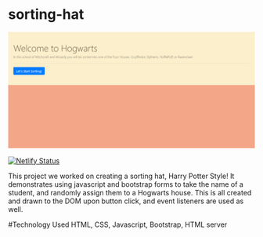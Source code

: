 # sorting-hat
![image](./images/siteimg.png)

[![Netlify Status](https://api.netlify.com/api/v1/badges/3b6a602b-a167-4da2-a448-30022c274f3b/deploy-status)](https://app.netlify.com/sites/friendly-mcnulty-580ed7/deploys)

This project we worked on creating a sorting hat, Harry Potter Style! It demonstrates using javascript and bootstrap forms to take the name of a student, and randomly assign them to a Hogwarts house. This is all created and drawn to the DOM upon button click, and event listeners are used as well.

#Technology Used
HTML, CSS, Javascript, Bootstrap, HTML server
